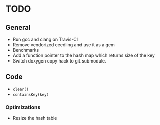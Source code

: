 # TODO

## General

* Run gcc and clang on Travis-CI
* Remove vendorized ceedling and use it as a gem
* Benchmarks
* Add a function pointer to the hash map which returns size of the key
* Switch doxygen copy hack to git submodule.

## Code

* `clear()`
* `containsKey(key)`

### Optimizations

* Resize the hash table
